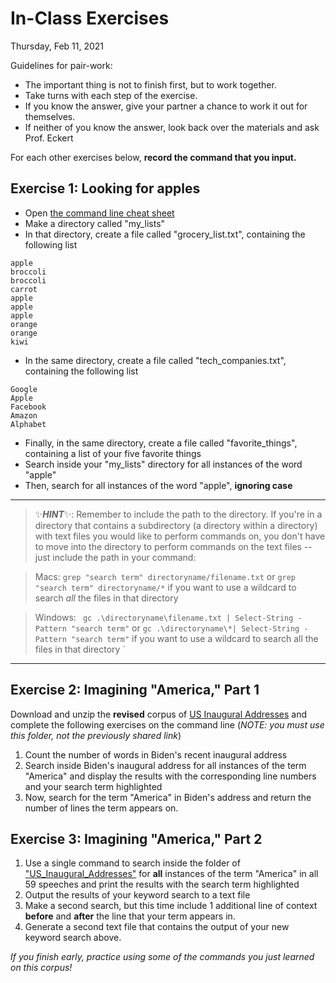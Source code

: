 # In-Class Exercises

Thursday, Feb 11, 2021


Guidelines for pair-work:

- The important thing is not to finish first, but to work together. 
- Take turns with each step of the exercise.
- If you know the answer, give your partner a chance to work it out for themselves.
- If neither of you know the answer, look back over the materials and ask Prof. Eckert  

For each other exercises below, **record the command that you input.**

## Exercise 1: Looking for apples

- Open [the command line cheat sheet](https://github.com/sceckert/IntroDHSpring2021/blob/main/_week2/command-line-cheat-sheet.md)
- Make a directory called "my_lists"
-  In that directory, create a file called "grocery_list.txt", containing the following list
```
apple
broccoli
broccoli
carrot
apple
apple
apple
orange
orange
kiwi
```
- In the same directory, create a file called "tech_companies.txt", containing the following list
```
Google
Apple
Facebook
Amazon
Alphabet
```
- Finally, in the same directory, create a file called "favorite_things", containing a list of your five favorite things
- Search inside your "my_lists" directory for all instances of the word "apple"
- Then, search for all instances of the word "apple", **ignoring case**

---
>✨***HINT***✨:
 Remember to include the path to the directory. If you're in a directory that contains a subdirectory (a directory within a directory) with text files you would like to perform commands on, you don't have to move into the directory to perform commands on the text files -- just include the path in your command:

> Macs: `grep "search term" directoryname/filename.txt` or `grep "search term" directoryname/*` if you want to use a wildcard to search *all* the files in that directory

>Windows: ` gc .\directoryname\filename.txt | Select-String -Pattern "search term"` or  `gc .\directoryname\*| Select-String -Pattern "search term"` if you want to use a wildcard to search all the files in that directory 
`
---

## Exercise 2: Imagining "America," Part 1

Download and unzip the **revised** corpus of [US Inaugural Addresses](https://github.com/sceckert/IntroDHSpring2021/blob/main/_week2/US_Inaugural_Addresses.zip?raw=true) and complete the following exercises on the command line (*NOTE: you must use this folder, not the previously shared link*)

1. Count the number of words in Biden's recent inaugural address
2. Search inside Biden's inaugural address for all instances of the term "America"  and display the results with the corresponding line numbers and your search term highlighted
3. Now, search for the term "America" in Biden's address and return the number of lines the term appears on.
 
## Exercise 3: Imagining "America," Part 2

1. Use a single command to search inside the folder of ["US_Inaugural_Addresses"](https://github.com/sceckert/IntroDHSpring2021/blob/main/_week2/US_Inaugural_Addresses.zip?raw=true) for **all** instances of the term "America" in all 59 speeches and print the results with the search term highlighted
2. Output the results of your keyword search to a text file
3. Make a second search, but this time include 1 additional line of context **before** and **after** the line that your term appears in.
4. Generate a second text file that contains the output of your new keyword search above.


*If you finish early, practice using some of the commands you just learned on this corpus!* 